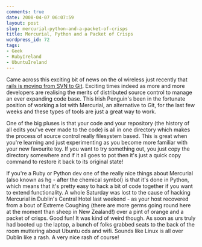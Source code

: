 ```yaml
---
comments: true
date: 2008-04-07 06:07:59
layout: post
slug: mercurial-python-and-a-packet-of-crisps
title: Mercurial, Python and a Packet of Crisps
wordpress_id: 72
tags:
- Geek
- RubyIreland
- UbuntuIreland
---
```


Came across this exciting bit of news on the ol wireless just recently that [rails is moving from SVN to Git](http://weblog.rubyonrails.com/2008/4/2/rails-is-moving-from-svn-to-git). Exciting times indeed as more and more developers are realising the merits of distributed source control to manage an ever expanding code base. This Irish Penguin's been in the fortunate position of working a lot with Mercurial, an alternative to Git, for the last few weeks and these types of tools are just a great way to work.

One of the big pluses is that your code and your repository (the history of all edits you've ever made to the code) is all in one directory which makes the process of source control really filesystem based. This is great when you're learning and just experimenting as you become more familiar with your new favourite toy. If you want to try something out, you just copy the directory somewhere and if it all goes to pot then it's just a quick copy command to restore it back to its original state!

If you're a Ruby or Python dev one of the really nice things about Mercurial (also known as hg - after the chemical symbol) is that it's done in Python, which means that it's pretty easy to hack a bit of code together if you want to extend functionality. A whole Saturday was lost to the cause of hacking Mercurial in Dublin's Central Hotel last weekend - as your host recovered from a bout of Extreme Coughing (there are more germs going round here at the moment than sheep in New Zealand!) over a pint of orange and a packet of crisps. Good fun! It was kind of weird though. As soon as urs truly had booted up the laptop, a bunch of folks grabbed seats to the back of the room muttering about Ubuntu cds and wifi. Sounds like Linux is all over Dublin like a rash. A very nice rash of course!
